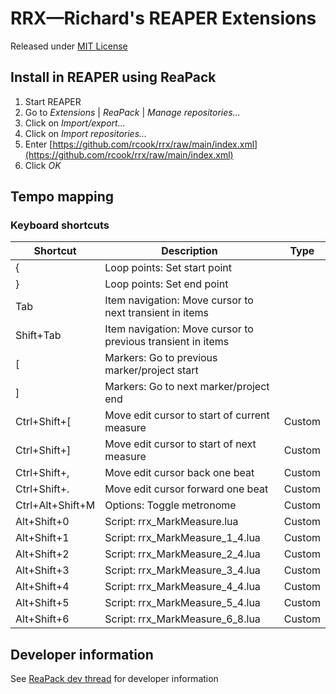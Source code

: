 # RRX&mdash;Richard's REAPER Extensions

Released under [MIT License](LICENSE)

## Install in REAPER using ReaPack

1. Start REAPER
2. Go to _Extensions_ | _ReaPack_ | _Manage repositories..._
3. Click on _Import/export..._
4. Click on _Import repositories..._
5. Enter [https://github.com/rcook/rrx/raw/main/index.xml](https://github.com/rcook/rrx/raw/main/index.xml)
6. Click _OK_

## Tempo mapping

### Keyboard shortcuts

| Shortcut         | Description                                  | Type   |
| ---              | ---                                          | ---    |
| {                | Loop points: Set start point                 |        |
| }                | Loop points: Set end point                   |        |
| Tab              | Item navigation: Move cursor to next transient in items     |   |
| Shift+Tab        | Item navigation: Move cursor to previous transient in items |   |
| [                | Markers: Go to previous marker/project start |        |
| ]                | Markers: Go to next marker/project end       |        |
| Ctrl+Shift+[     | Move edit cursor to start of current measure | Custom |
| Ctrl+Shift+]     | Move edit cursor to start of next measure    | Custom |
| Ctrl+Shift+,     | Move edit cursor back one beat               | Custom |
| Ctrl+Shift+.     | Move edit cursor forward one beat            | Custom |
| Ctrl+Alt+Shift+M | Options: Toggle metronome                    | Custom |
| Alt+Shift+0      | Script: rrx_MarkMeasure.lua                  | Custom |
| Alt+Shift+1      | Script: rrx_MarkMeasure_1_4.lua              | Custom |
| Alt+Shift+2      | Script: rrx_MarkMeasure_2_4.lua              | Custom |
| Alt+Shift+3      | Script: rrx_MarkMeasure_3_4.lua              | Custom |
| Alt+Shift+4      | Script: rrx_MarkMeasure_4_4.lua              | Custom |
| Alt+Shift+5      | Script: rrx_MarkMeasure_5_4.lua              | Custom |
| Alt+Shift+6      | Script: rrx_MarkMeasure_6_8.lua              | Custom |

## Developer information

See [ReaPack dev thread][reapack-dev-thread] for developer information

[reapack-dev-thread]: https://forum.cockos.com/showthread.php?t=258538

